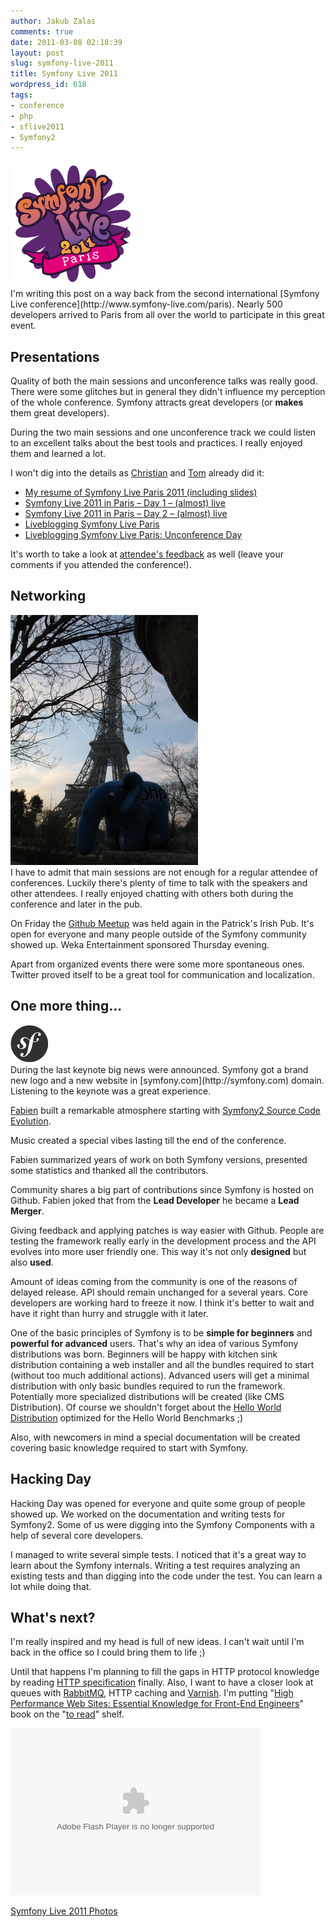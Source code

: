 ```yaml
---
author: Jakub Zalas
comments: true
date: 2011-03-08 02:18:39
layout: post
slug: symfony-live-2011
title: Symfony Live 2011
wordpress_id: 618
tags:
- conference
- php
- sflive2011
- Symfony2
---
```


<div class="pull-left">
    <img src="/uploads/wp/2011/03/symfony-live-2011-paris.png" title="Symfony Live 2011 in Paris" alt="Symfony Live 2011 in Paris" class="img-responsive" />
</div>
I'm writing this post on a way back from the second international [Symfony Live conference](http://www.symfony-live.com/paris). Nearly 500 developers arrived to Paris from all over the world to participate in this great event.


## Presentations


Quality of both the main sessions and unconference talks was really good.  There were some glitches but in general they didn't influence my perception of the whole conference.  Symfony attracts great developers (or **makes** them great developers).

During the two main sessions and one unconference track we could listen to an excellent talks about the best tools and practices. I really enjoyed them and learned a lot.

I won't dig into the details as [Christian](http://twitter.com/caefer) and [Tom](http://twitter.com/boutell) already did it:

* [My resume of Symfony Live Paris 2011 (including slides)](http://test.ical.ly/2011/03/07/my-resume-of-symfony-live-paris-2011-including-slides/comment-page-1/)
* [Symfony Live 2011 in Paris – Day 1 – (almost) live](http://test.ical.ly/2011/03/03/symfony-live-2011-in-paris-day-1-almost-live/)
* [Symfony Live 2011 in Paris – Day 2 – (almost) live](http://test.ical.ly/2011/03/04/symfony-live-2011-in-paris-%E2%80%93-day-2-%E2%80%93-almost-live/)
* [Liveblogging Symfony Live Paris](http://window.punkave.com/2011/03/03/liveblogging-symfony-live-paris/)
* [Liveblogging Symfony Live Paris: Unconference Day](http://window.punkave.com/2011/03/04/liveblogging-symfony-live-paris-unconference-day/)


It's worth to take a look at [attendee's feedback](http://joind.in/event/view/561) as well (leave your comments if you attended the conference!).


## Networking


<div class="pull-right">
    <a href="/uploads/wp/2011/03/elephpant-eiffel-tower.jpg"><img src="/uploads/wp/2011/03/elephpant-eiffel-tower-300x400.jpg" title="ElePHPant playing near the Eiffel Tower" alt="ElePHPant playing near the Eiffel Tower" class="img-responsive" /></a>
</div>
I have to admit that main sessions are not enough for a regular attendee of conferences. Luckily there's plenty of time to talk with the speakers and other attendees. I really enjoyed chatting with others both during the conference and later in the pub.

On Friday the [Github Meetup](http://symfony.com/blog/we-re-cheering-again-for-github) was held again in the Patrick's Irish Pub. It's open for everyone and many people outside of the Symfony community showed up. Weka Entertainment sponsored Thursday evening.

Apart from organized events there were some more spontaneous ones. Twitter proved itself to be a great tool for communication and localization.


## One more thing...


<div class="pull-left">
    <img src="/uploads/wp/2011/03/sflogo.png" title="Symfony logo" alt="Symfony logo" class="img-responsive" />
</div>
During the last keynote big news were announced. Symfony got a brand new logo and a new website in [symfony.com](http://symfony.com) domain. Listening to the keynote was a great experience.

[Fabien](http://twitter.com/fabpot) built a remarkable atmosphere starting with [Symfony2 Source Code Evolution](http://www.youtube.com/watch?v=w1C0TjCr76I).

Music created a special vibes lasting till the end of the conference.

Fabien summarized years of work on both Symfony versions, presented some statistics and thanked all the contributors.

Community shares a big part of contributions since Symfony is hosted on Github.  Fabien joked that from the **Lead Developer** he became a **Lead Merger**.

Giving feedback and applying patches is way easier with Github. People are testing the framework really early in the development process and the API evolves into more user friendly one. This way it's not only **designed** but also **used**.

Amount of ideas coming from the community is one of the reasons of delayed release. API should remain unchanged for a several years. Core developers are working hard to freeze it now. I think it's better to wait and have it right than hurry and struggle with it later.

One of the basic principles of Symfony is to be **simple for beginners** and **powerful for advanced** users. That's why an idea of various Symfony distributions was born. Beginners will be happy with kitchen sink distribution containing a web installer and all the bundles required to start (without too much additional actions). Advanced users will get a minimal distribution with only basic bundles required to run the framework. Potentially more specialized distributions will be created (like CMS Distribution). Of course we shouldn't forget about the [Hello World Distribution](https://github.com/symfony/symfony-hello-world) optimized for the Hello World Benchmarks ;)

Also, with newcomers in mind a special documentation will be created covering basic knowledge required to start with Symfony.


## Hacking Day


Hacking Day was opened for everyone and quite some group of people showed up. We worked on the documentation and writing tests for Symfony2. Some of us were digging into the Symfony Components with a help of several core developers.

I managed to write several simple tests. I noticed that it's a great way to learn about the Symfony internals. Writing a test requires analyzing an existing tests and than digging into the code under the test. You can learn a lot while doing that.


## What's next?


I'm really inspired and my head is full of new ideas. I can't wait until I'm back in the office so I could bring them to life ;)

Until that happens I'm planning to fill the gaps in HTTP protocol knowledge by reading [HTTP specification](http://www.w3.org/Protocols/rfc2616/rfc2616.html) finally. Also, I want to have a closer look at queues with [RabbitMQ](http://www.rabbitmq.com/), HTTP caching and [Varnish](http://www.varnish-cache.org/). I'm putting "[High Performance Web Sites: Essential Knowledge for Front-End Engineers](http://www.goodreads.com/book/show/1681559.High_Performance_Web_Sites)" book on the "[to read](http://www.goodreads.com/review/list/2402977-jakub-zalas?shelf=to-read)" shelf.



<div class="text-center">
    <object width="400" height="267" type="application/x-shockwave-flash" data="https://picasaweb.google.com/s/c/bin/slideshow.swf">
        <param name="flashvars" value="host=picasaweb.google.com&amp;captions=1&amp;hl=en_US&amp;feat=flashalbum&amp;RGB=0x000000&amp;feed=https%3A%2F%2Fpicasaweb.google.com%2Fdata%2Ffeed%2Fapi%2Fuser%2Fjzalas%2Falbumid%2F5581407011755907281%3Falt%3Drss%26kind%3Dphoto%26hl%3Den_US" />
        <param name="src" value="https://picasaweb.google.com/s/c/bin/slideshow.swf" />
    </object>
</div>

[Symfony Live 2011 Photos](https://picasaweb.google.com/jzalas/SymfonyLive2011?feat=directlink#)

